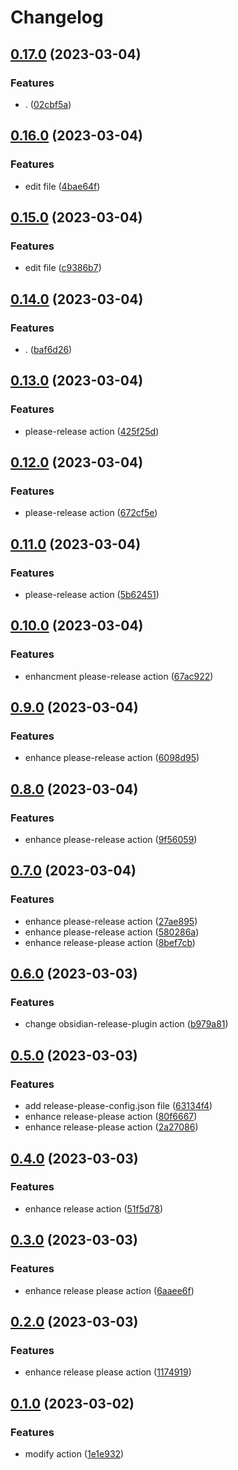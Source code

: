 # Changelog

## [0.17.0](https://github.com/samuele-cozzi/obsidian-marp-slides/compare/v0.16.0...v0.17.0) (2023-03-04)


### Features

* . ([02cbf5a](https://github.com/samuele-cozzi/obsidian-marp-slides/commit/02cbf5a549089b09c16a5a79d69fd29a5daf6d28))

## [0.16.0](https://github.com/samuele-cozzi/obsidian-marp-slides/compare/v0.15.0...v0.16.0) (2023-03-04)


### Features

* edit file ([4bae64f](https://github.com/samuele-cozzi/obsidian-marp-slides/commit/4bae64f604afed640632644f9bca34166abe9b70))

## [0.15.0](https://github.com/samuele-cozzi/obsidian-marp-slides/compare/v0.14.0...v0.15.0) (2023-03-04)


### Features

* edit file ([c9386b7](https://github.com/samuele-cozzi/obsidian-marp-slides/commit/c9386b7cb1f0ee392ee79284f06455113f659ab5))

## [0.14.0](https://github.com/samuele-cozzi/obsidian-marp-slides/compare/v0.13.0...v0.14.0) (2023-03-04)


### Features

* . ([baf6d26](https://github.com/samuele-cozzi/obsidian-marp-slides/commit/baf6d26bbab1fb0b8ff8489d605d0d88fbb5f62a))

## [0.13.0](https://github.com/samuele-cozzi/obsidian-marp-slides/compare/v0.12.0...v0.13.0) (2023-03-04)


### Features

* please-release action ([425f25d](https://github.com/samuele-cozzi/obsidian-marp-slides/commit/425f25d5fe40262742713ee78e56d16fef7161bd))

## [0.12.0](https://github.com/samuele-cozzi/obsidian-marp-slides/compare/v0.11.0...v0.12.0) (2023-03-04)


### Features

* please-release action ([672cf5e](https://github.com/samuele-cozzi/obsidian-marp-slides/commit/672cf5e0e3c8441a0811aaa9d7c153301f6b0442))

## [0.11.0](https://github.com/samuele-cozzi/obsidian-marp-slides/compare/v0.10.0...v0.11.0) (2023-03-04)


### Features

* please-release action ([5b62451](https://github.com/samuele-cozzi/obsidian-marp-slides/commit/5b62451e3449b1edb7dda5fcc5cd77708d862ee3))

## [0.10.0](https://github.com/samuele-cozzi/obsidian-marp-slides/compare/v0.9.0...v0.10.0) (2023-03-04)


### Features

* enhancment please-release action ([67ac922](https://github.com/samuele-cozzi/obsidian-marp-slides/commit/67ac9223efe7119434e5e5d1c72edd3d25ab6a89))

## [0.9.0](https://github.com/samuele-cozzi/obsidian-marp-slides/compare/v0.8.0...v0.9.0) (2023-03-04)


### Features

* enhance please-release action ([6098d95](https://github.com/samuele-cozzi/obsidian-marp-slides/commit/6098d954606c412042284192371f8510fde90ff5))

## [0.8.0](https://github.com/samuele-cozzi/obsidian-marp-slides/compare/v0.7.0...v0.8.0) (2023-03-04)


### Features

* enhance please-release action ([9f56059](https://github.com/samuele-cozzi/obsidian-marp-slides/commit/9f56059e24dcb6f3a8c3ccb247e0003b41ef31cb))

## [0.7.0](https://github.com/samuele-cozzi/obsidian-marp-slides/compare/v0.6.0...v0.7.0) (2023-03-04)


### Features

* enhance please-release action ([27ae895](https://github.com/samuele-cozzi/obsidian-marp-slides/commit/27ae8957dc799f9df8a02ea504c38373f36b09e8))
* enhance please-release action ([580286a](https://github.com/samuele-cozzi/obsidian-marp-slides/commit/580286a384965619725d0c2f81dbe47b3cac218d))
* enhance release-please action ([8bef7cb](https://github.com/samuele-cozzi/obsidian-marp-slides/commit/8bef7cb821782105e40e506d35e513998d1aab99))

## [0.6.0](https://github.com/samuele-cozzi/obsidian-marp-slides/compare/v0.5.0...v0.6.0) (2023-03-03)


### Features

* change obsidian-release-plugin action ([b979a81](https://github.com/samuele-cozzi/obsidian-marp-slides/commit/b979a819f3ad5e96f6fc7c88ddda0ef35512eca7))

## [0.5.0](https://github.com/samuele-cozzi/obsidian-marp-slides/compare/v0.4.0...v0.5.0) (2023-03-03)


### Features

* add release-please-config.json file ([63134f4](https://github.com/samuele-cozzi/obsidian-marp-slides/commit/63134f46b0fc67c2dbf3755c737e5f705fe3f64d))
* enhance release-please action ([80f6667](https://github.com/samuele-cozzi/obsidian-marp-slides/commit/80f666750db7fea071d00972a2d7faf3a5152c8a))
* enhance release-please action ([2a27086](https://github.com/samuele-cozzi/obsidian-marp-slides/commit/2a27086370224252875367a9789691433b4d369d))

## [0.4.0](https://github.com/samuele-cozzi/obsidian-marp-slides/compare/v0.3.0...v0.4.0) (2023-03-03)


### Features

* enhance release action ([51f5d78](https://github.com/samuele-cozzi/obsidian-marp-slides/commit/51f5d78dde1fdc9cc3158e046c22e455226f60b8))

## [0.3.0](https://github.com/samuele-cozzi/obsidian-marp-slides/compare/v0.2.0...v0.3.0) (2023-03-03)


### Features

* enhance release please action ([6aaee6f](https://github.com/samuele-cozzi/obsidian-marp-slides/commit/6aaee6fe08439e546645f4e2939d03d36ca39a9a))

## [0.2.0](https://github.com/samuele-cozzi/obsidian-marp-slides/compare/v0.1.0...v0.2.0) (2023-03-03)


### Features

* enhance release please action ([1174919](https://github.com/samuele-cozzi/obsidian-marp-slides/commit/117491979f38784ec00d38f5defe4a72220f5d6b))

## [0.1.0](https://github.com/samuele-cozzi/obsidian-marp-slides/compare/v0.0.1...v0.1.0) (2023-03-02)


### Features

* modify action ([1e1e932](https://github.com/samuele-cozzi/obsidian-marp-slides/commit/1e1e932347172758bb2993cb8929d965b2aa961d))
